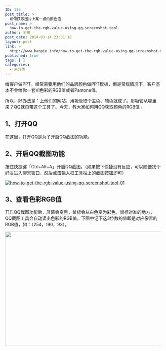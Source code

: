 ```yaml
---
ID: 135
post_title: >
  如何获取图片上某一点的颜色值
post_name: >
  how-to-get-the-rgb-value-using-qq-screenshot-tool
author: 半撇
post_date: 2014-03-14 23:31:18
layout: post
link: >
  http://www.banpie.info/how-to-get-the-rgb-value-using-qq-screenshot-tool/
published: true
tags: [ ]
categories:
  - 未分类
---
```

给客户做PPT，经常需要用他们的品牌颜色做PPT模板，但是常规情况下，客户基本不会给你一套VI色彩的RGB值或者Pantone值。

所以，好办法是：上他们的网站，用吸管取个主色、辅色就成了。那吸管从哪里来？QQ就自带这个工具了。今天，教大家如何用QQ获取颜色的RGB值 。

## 1、打开QQ

在这里，打开QQ是为了开启QQ截图的功能。

## 2、开启QQ截图功能

按住快捷键「Ctrl+Alt+A」开启QQ截图。（如果按下快捷没有反应，可以随便找个好友进入聊天窗口，然后点击输入框工具栏上的截图按钮即可）

[![how-to-get-the-rgb-value-using-qq-screenshot-tool-01][1]][1]

## 3、查看色彩RGB值

开启QQ截图功能后，屏幕会变黑，鼠标会从白色变为彩色，鼠标对准的地方，QQ截图工具会自动读出色彩的RGB值，下图中记下这3位数的值即是对应像素的RGB值，如：（254，190，93）。

[<img class="alignnone size-full wp-image-26371755" src="http://www.banpie.info/wp-content/uploads/2019/04/unnamed-file-1943/0-57.jpg" width="635" height="371" alt="" />][2]

<!--stackedit_data:
eyJoaXN0b3J5IjpbLTE3MDk4MDgyOTddfQ==
-->

 [1]: http://7arnhx.com1.z0.glb.clouddn.com/wp-content/uploads/2014/03/how-to-get-the-rgb-value-using-qq-screenshot-tool-01.jpg
 [2]: http://www.banpie.info/wp-content/uploads/2019/04/unnamed-file-194.jpg